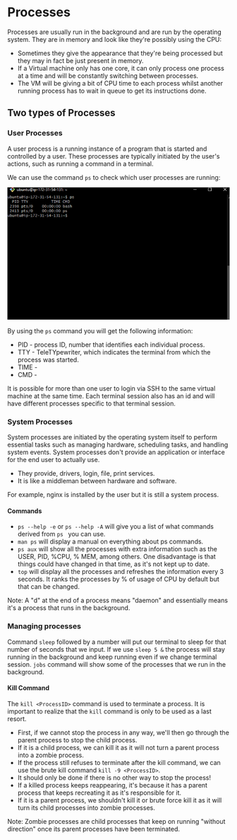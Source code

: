 # Processes

Processes are usually run in the background and are run by the operating system.
They are in memory and look like they're possibly using the CPU:
* Sometimes they give the appearance that they're being processed but they may in fact be just present in memory.
* If a Virtual machine only has one core, it can only process one process at a time and will be constantly switching between processes.
* The VM will be giving a bit of CPU time to each process whilst another running process has to wait in queue to get its instructions done.

## Two types of Processes

### User Processes 

A user process is a running instance of a program that is started and controlled by a user.
These processes are typically initiated by the user's actions, such as running a command in a terminal.

We can use the command `ps` to check which user processes are running:

![Screenshot-user-processes-ps.png](../readme-images/Screenshot-user-processes-ps.png)

By using the `ps` command you will get the following information:
* PID - process ID, number that identifies each individual process.
* TTY - TeleTYpewriter, which indicates the terminal from which the process was started.
* TIME - 
* CMD - 

It is possible for more than one user to login via SSH to the same virtual machine at the same time.
Each terminal session also has an id and will have different processes specific to that terminal session.

### System Processes

System processes are initiated by the operating system itself to perform essential tasks such as managing hardware, scheduling tasks, and handling system events.
System processes don't provide an application or interface for the end user to actually use.
* They provide, drivers, login, file, print services. 
* It is like a middleman between hardware and software.

For example, nginx is installed by the user but it is still a system process.

#### Commands

* `ps --help -e` or `ps --help -A` will give you a list of what commands derived from `ps ` you can use.
* `man ps` will display a manual on everything about ps commands.
* `ps aux` will show all the processes with extra information such as the USER, PID, %CPU, % MEM, among others. One disadvantage is that things could have changed in that time, as it's not kept up to date.
* `top` will display all the processes and refreshes the information every 3 seconds. It ranks the processes by % of usage of CPU by default but that can be changed.

Note: A "d" at the end of a process means "daemon" and essentially means it's a process that runs in the background.

### Managing processes

Command `sleep` followed by a number will put our terminal to sleep for that number of seconds that we input.
If we use `sleep 5 &` the process will stay running in the background and keep running even if we change terminal session.
`jobs` command will show some of the processes that we run in the background.

#### Kill Command

The `kill <ProcessID>` command is used to terminate a process.
It is important to realize that the `kill` command is only to be used as a last resort.
 * First, if we cannot stop the process in any way, we'll then go through the parent process to stop the child process.
 * If it is a child process, we can kill it as it will not turn a parent process into a zombie process.
 * If the process still refuses to terminate after the kill command, we can use the brute kill command `kill -9 <ProcessID>`. 
 * It should only be done if there is no other way to stop the process!
 * If a killed process keeps reappearing, it's because it has a parent process that keeps recreating it as it's responsible for it.
 * If it is a parent process, we shouldn't kill it or brute force kill it as it will turn its child processes into zombie processes. 

Note: Zombie processes are child processes that keep on running "without direction" once its parent processes have been terminated.
